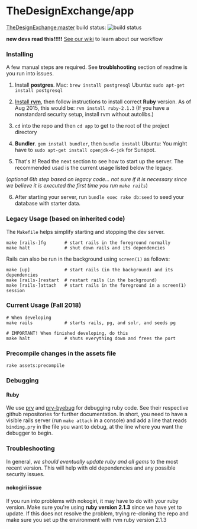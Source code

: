 TheDesignExchange/app
=====================

[TheDesignExchange:master][] build status:
![build status][]

 [TheDesignExchange:master]: https://github.com/TheDesignExchange/thedesignexchange/tree/master
 [build status]: https://travis-ci.org/TheDesignExchange/thedesignexchange.svg
 
 **new devs read this!!!!!**
 [See our wiki] to learn about our workflow
 
 [See our wiki]: https://github.com/TheDesignExchange/app/wiki

### Installing

A few manual steps are required. See **troublshooting** section of readme is you run into issues.

1. Install **postgres**.
   Mac: `brew install postgresql`
   Ubuntu: `sudo apt-get install postgresql`

2. [Install **rvm**], then follow instructions to install correct **Ruby** version.
   As of Aug 2015, this would be: `rvm install ruby-2.1.3`
   (If you have a nonstandard security setup, install rvm without autolibs.)

3. `cd` into the repo and then `cd app` to get to the root of the project directory

4. **Bundler**. `gem install bundler`, then `bundle install`
   Ubuntu: You might have to `sudo apt-get install openjdk-6-jdk` for Sunspot.
   
5. That's it! Read the next section to see how to start up the server. The recommended usad is the current usage listed below the legacy.

(*optional 6th step based on legacy code... not sure if it is necessary since we believe it is executed the first time you run `make rails`*)

6. After starting your server, run `bundle exec rake db:seed` to seed your database with starter data. 

 [install **rvm**]: https://rvm.io/rvm/install

### Legacy Usage (based on inherited code)

The `Makefile` helps simplify starting and stopping the dev server.

```
make [rails-]fg       # start rails in the foreground normally
make halt             # shut down rails and its dependencies
```

Rails can also be run in the background using `screen(1)` as follows:
```
make [up]             # start rails (in the background) and its dependencies
make [rails-]restart  # restart rails (in the background)
make [rails-]attach   # start rails in the foreground in a screen(1) session
```

### Current Usage (Fall 2018)
```
# When developing
make rails            # starts rails, pg, and solr, and seeds pg

# IMPORTANT! When finished developing, do this
make halt             # shuts everything down and frees the port
```

### Precompile changes in the assets file
```
rake assets:precompile
```

### Debugging

#### Ruby

We use [pry](https://github.com/pry/pry) and
[pry-byebug](https://github.com/deivid-rodriguez/pry-byebug) for debugging ruby
code. See their respective github repositories for further documentation. In
short, you need to have a visible rails server (run `make attach` in a console)
and add a line that reads `binding.pry` in the file you want to debug, at the
line where you want the debugger to begin.

### Troubleshooting
In general, *we should eventually update ruby and all gems* to the most recent version. This will help with old dependencies and any possible security issues. 

#### nokogiri issue
If you run into problems with nokogiri, it may have to do with your ruby version. Make sure you're using **ruby version 2.1.3** since we have yet to update. If this does not resolve the problem, trying re-cloning the repo and make sure you set up the environment with rvm ruby version 2.1.3
